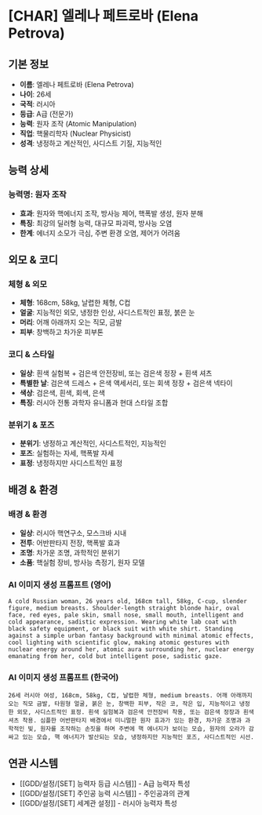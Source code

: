 # [CHAR] 엘레나 페트로바 (Elena Petrova)

## 기본 정보
- **이름**: 엘레나 페트로바 (Elena Petrova)
- **나이**: 26세
- **국적**: 러시아
- **등급**: A급 (전문가)
- **능력**: 원자 조작 (Atomic Manipulation)
- **직업**: 핵물리학자 (Nuclear Physicist)
- **성격**: 냉정하고 계산적인, 사디스트 기질, 지능적인

## 능력 상세
### 능력명: 원자 조작
- **효과**: 원자와 핵에너지 조작, 방사능 제어, 핵폭발 생성, 원자 분해
- **특징**: 최강의 딜러형 능력, 대규모 파괴력, 방사능 오염
- **한계**: 에너지 소모가 극심, 주변 환경 오염, 제어가 어려움

## 외모 & 코디
### 체형 & 외모
- **체형**: 168cm, 58kg, 날렵한 체형, C컵
- **얼굴**: 지능적인 외모, 냉정한 인상, 사디스트적인 표정, 붉은 눈
- **머리**: 어깨 아래까지 오는 직모, 금발
- **피부**: 창백하고 차가운 피부톤

### 코디 & 스타일
- **일상**: 흰색 실험복 + 검은색 안전장비, 또는 검은색 정장 + 흰색 셔츠
- **특별한 날**: 검은색 드레스 + 은색 액세서리, 또는 회색 정장 + 검은색 넥타이
- **색상**: 검은색, 흰색, 회색, 은색
- **특징**: 러시아 전통 과학자 유니폼과 현대 스타일 조합

### 분위기 & 포즈
- **분위기**: 냉정하고 계산적인, 사디스트적인, 지능적인
- **포즈**: 실험하는 자세, 핵폭발 자세
- **표정**: 냉정하지만 사디스트적인 표정

## 배경 & 환경
### 배경 & 환경
- **일상**: 러시아 핵연구소, 모스크바 시내
- **전투**: 어반판타지 전장, 핵폭발 효과
- **조명**: 차가운 조명, 과학적인 분위기
- **소품**: 핵실험 장비, 방사능 측정기, 원자 모델

### AI 이미지 생성 프롬프트 (영어)
```
A cold Russian woman, 26 years old, 168cm tall, 58kg, C-cup, slender figure, medium breasts. Shoulder-length straight blonde hair, oval face, red eyes, pale skin, small nose, small mouth, intelligent and cold appearance, sadistic expression. Wearing white lab coat with black safety equipment, or black suit with white shirt. Standing against a simple urban fantasy background with minimal atomic effects, cool lighting with scientific glow, making atomic gestures with nuclear energy around her, atomic aura surrounding her, nuclear energy emanating from her, cold but intelligent pose, sadistic gaze.
```

### AI 이미지 생성 프롬프트 (한국어)
```
26세 러시아 여성, 168cm, 58kg, C컵, 날렵한 체형, medium breasts. 어깨 아래까지 오는 직모 금발, 타원형 얼굴, 붉은 눈, 창백한 피부, 작은 코, 작은 입, 지능적이고 냉정한 외모, 사디스트적인 표정. 흰색 실험복과 검은색 안전장비 착용, 또는 검은색 정장과 흰색 셔츠 착용. 심플한 어반판타지 배경에서 미니멀한 원자 효과가 있는 환경, 차가운 조명과 과학적인 빛, 원자를 조작하는 손짓을 하며 주변에 핵 에너지가 보이는 모습, 원자의 오라가 감싸고 있는 모습, 핵 에너지가 발산되는 모습, 냉정하지만 지능적인 포즈, 사디스트적인 시선.
```

## 연관 시스템
- [[GDD/설정/[SET] 능력자 등급 시스템]] - A급 능력자 특성
- [[GDD/설정/[SET] 주인공 능력 시스템]] - 주인공과의 관계
- [[GDD/설정/[SET] 세계관 설정]] - 러시아 능력자 특성
